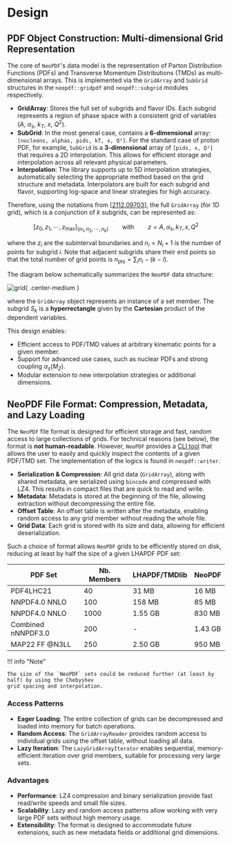 # Design

## PDF Object Construction: Multi-dimensional Grid Representation

The core of `NeoPDF`'s data model is the representation of Parton Distribution Functions (PDFs)
and Transverse Momentum Distributions (TMDs) as multi-dimensional arrays. This is implemented
via the `GridArray` and `SubGrid` structures in the `neopdf::gridpdf` and `neopdf::subgrid` modules
respectively.

- **GridArray**: Stores the full set of subgrids and flavor IDs. Each subgrid represents a region
  of phase space with a consistent grid of variables ($A$, $\alpha_s$, $k_T$, $x$, $Q^2$).
- **SubGrid**: In the most general case, contains a **6-dimensional** array: `[nucleons, alphas, pids, kT, x, Q²]`.
  For the standard case of proton PDF, for example, `SubGrid` is a **3-dimensional** array of `[pids, x, Q²]`
  that requires a 2D interpolation. This allows for efficient storage and interpolation across all
  relevant physical parameters.
- **Interpolation**: The library supports up to 5D interpolation strategies, automatically
  selecting the appropriate method based on the grid structure and metadata. Interpolators are
  built for each subgrid and flavor, supporting log-space and linear strategies for high accuracy.

Therefore, using the notations from [[2112.09703](https://arxiv.org/pdf/2112.09703)], the full
`GridArray` (for 1D grid), which is a conjunction of $k$ subgrids, can be represented as:

$$ \left[ z_0, z_1, \cdots, z_{\mathrm{max}} \right]_{\left( n_1, n_2, \cdots, n_k \right)} \qquad \text{with} \qquad z=A, \alpha_s, k_T, x, Q^2 $$

where the $z_i$ are the subinterval boundaries and $n_i = N_i + 1$ is the number of points for
subgrid $i$. Note that adjacent subgrids share their end points so that the total number of grid
points is $n_{\mathrm{pts}} = \sum_i n_i - (k - i)$.

The diagram below schematically summarizes the `NeoPDF` data structure:

![grid](https://github.com/user-attachments/assets/0637f61f-348f-4507-a6f5-08fac127368f){ .center-medium }

where the `GridArray` object represents an instance of a set member. The subgrid $S_k$ is a
**hyperrectangle** given by the **Cartesian** product of the dependent variables.

This design enables:

- Efficient access to PDF/TMD values at arbitrary kinematic points for a given member.
- Support for advanced use cases, such as nuclear PDFs and strong coupling $\alpha_s(M_Z)$.
- Modular extension to new interpolation strategies or additional dimensions.

## NeoPDF File Format: Compression, Metadata, and Lazy Loading

The `NeoPDF` file format is designed for efficient storage and fast, random access to large
collections of grids. For technical reasons (see below), the format is **not human-readable**.
However, `NeoPDF` provides a [CLI tool](/docs/cli-tutorials.md) that allows the user to easily and
quickly inspect the contents of a given PDF/TMD set. The implementation of the logics is found in
`neopdf::writer`.

- **Serialization & Compression**: All grid data (`GridArray`), along with shared metadata, are
  serialized using `bincode` and compressed with LZ4. This results in compact files that are quick
  to read and write.
- **Metadata**: Metadata is stored at the beginning of the file, allowing extraction without
  decompressing the entire file.
- **Offset Table**: An offset table is written after the metadata, enabling random access to any
  grid member without reading the whole file.
- **Grid Data**: Each grid is stored with its size and data, allowing for efficient deserialization.

Such a choice of format allows `NeoPDF` grids to be efficiently stored on disk, reducing at least
by half the size of a given LHAPDF PDF set:

| PDF Set            | Nb. Members | LHAPDF/TMDlib | NeoPDF |
|--------------------|-------------|---------------|--------|
| PDF4LHC21          | 40          | 31 MB         | 16 MB  |
| NNPDF4.0 NNLO      | 100         | 158 MB        | 85 MB  |
| NNPDF4.0 NNLO      | 1000        | 1.55 GB       | 830 MB |
| Combined nNNPDF3.0 | 200         | -             | 1.43 GB|
| MAP22 FF @N3LL     | 250         | 2.50 GB       | 950 MB |

!!! info "Note"

    The size of the `NeoPDF` sets could be reduced further (at least by half) by using the Chebyshev
    grid spacing and interpolation.

### Access Patterns
- **Eager Loading**: The entire collection of grids can be decompressed and loaded into memory for
  batch operations.
- **Random Access**: The `GridArrayReader` provides random access to individual grids using the offset
  table, without loading all data.
- **Lazy Iteration**: The `LazyGridArrayIterator` enables sequential, memory-efficient iteration over
  grid members, suitable for processing very large sets.

### Advantages
- **Performance**: LZ4 compression and binary serialization provide fast read/write speeds and small
  file sizes.
- **Scalability**: Lazy and random access patterns allow working with very large PDF sets without
  high memory usage.
- **Extensibility**: The format is designed to accommodate future extensions, such as new metadata
  fields or additional grid dimensions.

